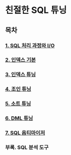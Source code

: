 # 친절한 SQL 튜닝

## 목차

### [1. SQL 처리 과정와 I/O](./1.%20SQL%20처리%20과정과%20IO.md)

### [2. 인덱스 기본](./2.%20인덱스%20기본.md)

### [3. 인덱스 튜닝](./3.%20인덱스%20튜닝.md)

### [4. 조인 튜닝](./4.%20조인튜닝.md)

### [5. 소트 튜닝](5.%20소트%20튜닝.md)

### [6. DML 튜닝](./6.%20DML%20튜닝.md)

### [7. SQL 옵티마이저](./7.%20SQL%20옵티마이저.md)

### 부록. SQL 분석 도구
